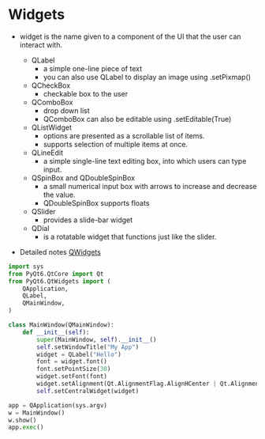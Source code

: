 # Widgets

- widget is the name given to a component of the UI that the user can interact with.
  - QLabel
    - a simple one-line piece of text
    - you can also use QLabel to display an image using .setPixmap()
  - QCheckBox
    - checkable box to the user
  - QComboBox
    - drop down list
    - QComboBox can also be editable using .setEditable(True)
  - QListWidget
    - options are presented as a scrollable list of items.
    - supports selection of multiple items at once.
  - QLineEdit
    - a simple single-line text editing box, into which users can type input.
  - QSpinBox and QDoubleSpinBox
    - a small numerical input box with arrows to increase and decrease the value.
    - QDoubleSpinBox supports floats
  - QSlider
    - provides a slide-bar widget
  - QDial
    - is a rotatable widget that functions just like the slider.

- Detailed notes [QWidgets](QtWidgets.md)

```py
import sys
from PyQt6.QtCore import Qt
from PyQt6.QtWidgets import (
    QApplication,
    QLabel,
    QMainWindow,
)

class MainWindow(QMainWindow):
    def __init__(self):
        super(MainWindow, self).__init__()
        self.setWindowTitle("My App")
        widget = QLabel("Hello")
        font = widget.font()
        font.setPointSize(30)
        widget.setFont(font)
        widget.setAlignment(Qt.AlignmentFlag.AlignHCenter | Qt.AlignmentFlag.AlignVCenter)
        self.setCentralWidget(widget)

app = QApplication(sys.argv)
w = MainWindow()
w.show()
app.exec()
```